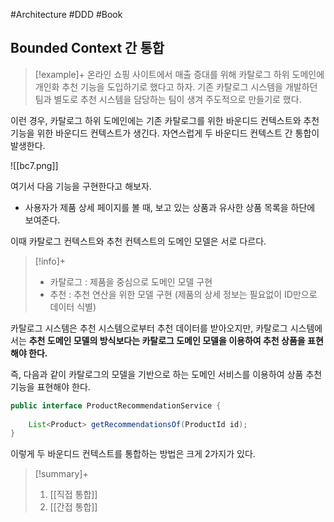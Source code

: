 #Architecture #DDD #Book

## Bounded Context 간 통합
> [!example]+ 
> 온라인 쇼핑 사이트에서 매출 증대를 위해 카탈로그 하위 도메인에 개인화 추천 기능을 도입하기로 했다고 하자. 기존 카탈로그 시스템을 개발하던 팀과 별도로 추천 시스템을 담당하는 팀이 생겨 주도적으로 만들기로 했다.

이런 경우, 카탈로그 하위 도메인에는 기존 카탈로그를 위한 바운디드 컨텍스트와 추천 기능을 위한 바운디드 컨텍스트가 생긴다. 자연스럽게 두 바운디드 컨텍스트 간 통합이 발생한다.

![[bc7.png]]

여기서 다음 기능을 구현한다고 해보자.
+ 사용자가 제품 상세 페이지를 볼 때, 보고 있는 상품과 유사한 상품 목록을 하단에 보여준다.

이때 카탈로그 컨텍스트와 추천 컨텍스트의 도메인 모델은 서로 다르다.

> [!info]+ 
> + 카탈로그 : 제품을 중심으로 도메인 모델 구현
> + 추천 : 추천 연산을 위한 모델 구현 (제품의 상세 정보는 필요없이 ID만으로 데이터 식별)

카탈로그 시스템은 추천 시스템으로부터 추천 데이터를 받아오지만, 카탈로그 시스템에서는 **추천 도메인 모델의 방식보다는 카탈로그 도메인 모델을 이용하여 추천 상품을 표현해야 한다.**

즉, 다음과 같이 카탈로그의 모델을 기반으로 하는 도메인 서비스를 이용하여 상품 추천 기능을 표현해야 한다.

```java
public interface ProductRecommendationService {
    
    List<Product> getRecommendationsOf(ProductId id);
}
```

이렇게 두 바운디드 컨텍스트를 통합하는 방법은 크게 2가지가 있다.

> [!summary]+ 
> 1. [[직접 통합]]
> 2. [[간접 통합]]


